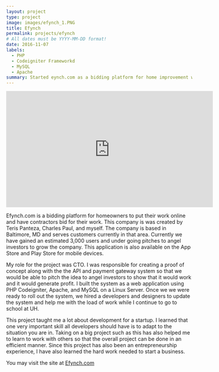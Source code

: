 ```yaml
---
layout: project
type: project
image: images/efynch_1.PNG
title: Efynch
permalink: projects/efynch
# All dates must be YYYY-MM-DD format!
date: 2016-11-07
labels:
  - PHP
  - Codeigniter Frameworkd
  - MySQL
  - Apache
summary: Started eynch.com as a bidding platform for home improvement with two other founders based in Baltimore, MD.
---
```


<iframe width="560" height="315" src="https://www.youtube.com/embed/wRACV_IS0BI" frameborder="0" allow="autoplay; encrypted-media" allowfullscreen></iframe>

<br />

Efynch.com is a bidding platform for homeowners to put their work online and have contractors bid for their work. This company is was created by Teris Panteza, Charles Paul, and myself. The company is based in Baltimore, MD and serves customers currently in that area. Currently we have gained an estimated 3,000 users and under going pitches to angel investors to grow the company. This application is also available on the App Store and Play Store for mobile devices.

My role for the project was CTO. I was responsible for creating a proof of concept along with the the API and payment gateway system so that we would be able to pitch the idea to angel investors to show that it would work and it would generate profit. I built the system as a web application using PHP Codeigniter, Apache, and MySQL on a Linux Server. Once we we were ready to roll out the system, we hired a developers and designers to update the system and help me with the load of work while I continue to go to school at UH.

This project taught me a lot about development for a startup. I learned that one very important skill all developers should have is to adapt to the situation you are in. Taking on a big project such as this has also helped me to learn to work with others so that the overall project can be done in an efficient manner. Since this project has also been an entrepreneurship experience, I have also learned the hard work needed to start a business.

You may visit the site at <a href="http://efynch.com/">Efynch.com</a>




